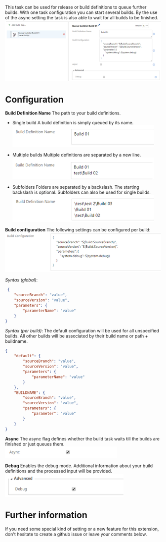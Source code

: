 This task can be used for release or build definitions to queue further builds. With one task configuration you can start several builds.
By the use of the async setting the task is also able to wait for all builds to be finished.
![Single build configuration](doc/images/task_overview.png "Single build configuration")

# Configuration

**Build Definition Name**
The path to your build definitions.

* Single build
A build definition is simply queued by its name.
![Single build configuration](doc/images/config_build_definition_01.png "Single build configuration")

* Multiple builds
Multiple definitions are separated by a new line.
![Multiple builds configuration](doc/images/config_build_definition_02.png "Multiple builds configuration")

* Subfolders
Folders are separated by a backslash. The starting backslash is optional. Subfolders can also be used for single builds.
![Subfolders configuration](doc/images/config_build_definition_03.png "Subfolders configuration")


**Build configuration**
The following settings can be configured per build:
![Build configuration](doc/images/config_build_definition_04.png "Build configuration")

*Syntax (global)*:
```json
 {
    "sourceBranch": "value",
    "sourceVersion": "value",
    "parameters": {
        "parameterName": "value"
    }
}
```

*Syntax (per build)*:
The default configuration will be used for all unspecified builds.
All other builds will be associated by their build name or path + buildname.
```json
{
    "default": {
        "sourceBranch": "value",
        "sourceVersion": "value",
        "parameters": {
            "parameterName": "value"
        }
    },
    "BUILDNAME": {
        "sourceBranch": "value",
        "sourceVersion": "value",
        "parameters": {
            "parameter": "value"
        }
    }
}
```


**Async**
The async flag defines whether the build task waits till the builds are finished or just queues them.
![Async configuration](doc/images/config_async.png "Async configuration")


**Debug**
Enables the debug mode. Additional information about your build definitions and the processed input will be provided.
![Debug configuration](doc/images/config_debug.png "Debug configuration")

# Further information

If you need some special kind of setting or a new feature for this extension, don't hesitate to create a github issue or leave your comments below.
